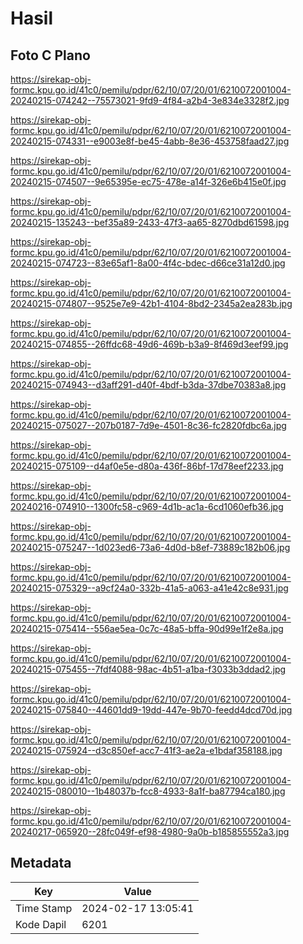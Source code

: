 # Hasil

## Foto C Plano

https://sirekap-obj-formc.kpu.go.id/41c0/pemilu/pdpr/62/10/07/20/01/6210072001004-20240215-074242--75573021-9fd9-4f84-a2b4-3e834e3328f2.jpg

https://sirekap-obj-formc.kpu.go.id/41c0/pemilu/pdpr/62/10/07/20/01/6210072001004-20240215-074331--e9003e8f-be45-4abb-8e36-453758faad27.jpg

https://sirekap-obj-formc.kpu.go.id/41c0/pemilu/pdpr/62/10/07/20/01/6210072001004-20240215-074507--9e65395e-ec75-478e-a14f-326e6b415e0f.jpg

https://sirekap-obj-formc.kpu.go.id/41c0/pemilu/pdpr/62/10/07/20/01/6210072001004-20240215-135243--bef35a89-2433-47f3-aa65-8270dbd61598.jpg

https://sirekap-obj-formc.kpu.go.id/41c0/pemilu/pdpr/62/10/07/20/01/6210072001004-20240215-074723--83e65af1-8a00-4f4c-bdec-d66ce31a12d0.jpg

https://sirekap-obj-formc.kpu.go.id/41c0/pemilu/pdpr/62/10/07/20/01/6210072001004-20240215-074807--9525e7e9-42b1-4104-8bd2-2345a2ea283b.jpg

https://sirekap-obj-formc.kpu.go.id/41c0/pemilu/pdpr/62/10/07/20/01/6210072001004-20240215-074855--26ffdc68-49d6-469b-b3a9-8f469d3eef99.jpg

https://sirekap-obj-formc.kpu.go.id/41c0/pemilu/pdpr/62/10/07/20/01/6210072001004-20240215-074943--d3aff291-d40f-4bdf-b3da-37dbe70383a8.jpg

https://sirekap-obj-formc.kpu.go.id/41c0/pemilu/pdpr/62/10/07/20/01/6210072001004-20240215-075027--207b0187-7d9e-4501-8c36-fc2820fdbc6a.jpg

https://sirekap-obj-formc.kpu.go.id/41c0/pemilu/pdpr/62/10/07/20/01/6210072001004-20240215-075109--d4af0e5e-d80a-436f-86bf-17d78eef2233.jpg

https://sirekap-obj-formc.kpu.go.id/41c0/pemilu/pdpr/62/10/07/20/01/6210072001004-20240216-074910--1300fc58-c969-4d1b-ac1a-6cd1060efb36.jpg

https://sirekap-obj-formc.kpu.go.id/41c0/pemilu/pdpr/62/10/07/20/01/6210072001004-20240215-075247--1d023ed6-73a6-4d0d-b8ef-73889c182b06.jpg

https://sirekap-obj-formc.kpu.go.id/41c0/pemilu/pdpr/62/10/07/20/01/6210072001004-20240215-075329--a9cf24a0-332b-41a5-a063-a41e42c8e931.jpg

https://sirekap-obj-formc.kpu.go.id/41c0/pemilu/pdpr/62/10/07/20/01/6210072001004-20240215-075414--556ae5ea-0c7c-48a5-bffa-90d99e1f2e8a.jpg

https://sirekap-obj-formc.kpu.go.id/41c0/pemilu/pdpr/62/10/07/20/01/6210072001004-20240215-075455--7fdf4088-98ac-4b51-a1ba-f3033b3ddad2.jpg

https://sirekap-obj-formc.kpu.go.id/41c0/pemilu/pdpr/62/10/07/20/01/6210072001004-20240215-075840--44601dd9-19dd-447e-9b70-feedd4dcd70d.jpg

https://sirekap-obj-formc.kpu.go.id/41c0/pemilu/pdpr/62/10/07/20/01/6210072001004-20240215-075924--d3c850ef-acc7-41f3-ae2a-e1bdaf358188.jpg

https://sirekap-obj-formc.kpu.go.id/41c0/pemilu/pdpr/62/10/07/20/01/6210072001004-20240215-080010--1b48037b-fcc8-4933-8a1f-ba87794ca180.jpg

https://sirekap-obj-formc.kpu.go.id/41c0/pemilu/pdpr/62/10/07/20/01/6210072001004-20240217-065920--28fc049f-ef98-4980-9a0b-b185855552a3.jpg


## Metadata

| Key        | Value               |
| ---------- | ------------------- |
| Time Stamp | 2024-02-17 13:05:41 |
| Kode Dapil | 6201                |



